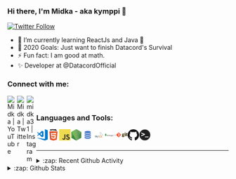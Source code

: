 ### Hi there, I'm Midka - aka kymppi 👋

[![Twitter Follow](https://img.shields.io/twitter/follow/Midka7?color=1DA1F2&logo=twitter&style=for-the-badge)](https://twitter.com/intent/follow?original_referer=https%3A%2F%2Fgithub.com%2FMidka7&screen_name=Midka7)

- 🌱 I’m currently learning ReactJs and Java 🤣
- 🥅 2020 Goals: Just want to finish Datacord's Survival
- ⚡ Fun fact: I am good at math.
- ✨ Developer at @DatacordOfficial

### Connect with me:

[<img align="left" alt="Midka | YouTube" width="22px" src="https://cdn.jsdelivr.net/npm/simple-icons@v3/icons/youtube.svg" />][youtube]
[<img align="left" alt="Midka | Twitter" width="22px" src="https://cdn.jsdelivr.net/npm/simple-icons@v3/icons/twitter.svg" />][twitter]
[<img align="left" alt="midka31 | Instagram" width="22px" src="https://cdn.jsdelivr.net/npm/simple-icons@v3/icons/instagram.svg" />][instagram]

<br />

### Languages and Tools:

<img align="left" alt="Visual Studio Code" width="26px" src="https://raw.githubusercontent.com/github/explore/80688e429a7d4ef2fca1e82350fe8e3517d3494d/topics/visual-studio-code/visual-studio-code.png" />
<img align="left" alt="HTML5" width="26px" src="https://raw.githubusercontent.com/github/explore/80688e429a7d4ef2fca1e82350fe8e3517d3494d/topics/html/html.png" />
<img align="left" alt="JavaScript" width="26px" src="https://raw.githubusercontent.com/github/explore/80688e429a7d4ef2fca1e82350fe8e3517d3494d/topics/javascript/javascript.png" />
<img align="left" alt="Node.js" width="26px" src="https://raw.githubusercontent.com/github/explore/80688e429a7d4ef2fca1e82350fe8e3517d3494d/topics/nodejs/nodejs.png" />
<img align="left" alt="SQL" width="26px" src="https://raw.githubusercontent.com/github/explore/80688e429a7d4ef2fca1e82350fe8e3517d3494d/topics/sql/sql.png" />
<img align="left" alt="MySQL" width="26px" src="https://raw.githubusercontent.com/github/explore/80688e429a7d4ef2fca1e82350fe8e3517d3494d/topics/mysql/mysql.png" />
<img align="left" alt="MongoDB" width="26px" src="https://raw.githubusercontent.com/github/explore/80688e429a7d4ef2fca1e82350fe8e3517d3494d/topics/mongodb/mongodb.png" />
<img align="left" alt="Git" width="26px" src="https://raw.githubusercontent.com/github/explore/80688e429a7d4ef2fca1e82350fe8e3517d3494d/topics/git/git.png" />
<img align="left" alt="GitHub" width="26px" src="https://raw.githubusercontent.com/github/explore/78df643247d429f6cc873026c0622819ad797942/topics/github/github.png" />
<img align="left" alt="Terminal" width="26px" src="https://raw.githubusercontent.com/github/explore/80688e429a7d4ef2fca1e82350fe8e3517d3494d/topics/terminal/terminal.png" />

<br />
<br />

---

<details>
  <summary>:zap: Recent Github Activity</summary>
  
<!--START_SECTION:activity-->

<!--END_SECTION:activity-->

</details>

<details>
  <summary>:zap: Github Stats</summary>

  <img align="left" alt="Midka's Github Stats" src="https://github-readme-stats.kymppi.vercel.app/api?username=kymppi&show_icons=true&hide_border=true" />

</details>

[twitter]: https://twitter.com/Midka7
[youtube]: https://www.youtube.com/channel/UC3_3_Mk4PuRhczYHqOx8P3w?view_as=subscriber
[instagram]: https://instagram.com/midka31
